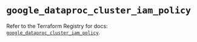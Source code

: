 # `google_dataproc_cluster_iam_policy`

Refer to the Terraform Registry for docs: [`google_dataproc_cluster_iam_policy`](https://registry.terraform.io/providers/hashicorp/google-beta/5.43.1/docs/resources/google_dataproc_cluster_iam_policy).
